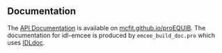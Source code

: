 ## Documentation

The [API Documentation](https://mcfit.github.io/idl_emcee/doc/) is available on [mcfit.github.io/proEQUIB](https://mcfit.github.io/idl_emcee/). The documentation for idl-emcee is produced by ``emcee_build_doc.pro`` which uses [IDLdoc](https://github.com/mgalloy/idldoc). 

